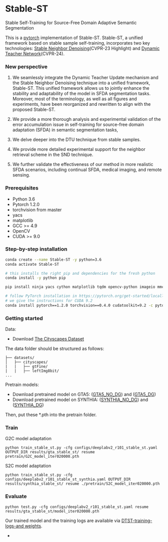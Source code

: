# Stable-ST
Stable Self-Training for Source-Free Domain Adaptive Semantic Segmentation

This is a [pytorch](http://pytorch.org/) implementation of Stable-ST. 
Stable-ST, a unified framework based on stable sample self-training, incorporates two key technologies: [Stable Neighbor Denoising](https://openaccess.thecvf.com/content/CVPR2024/papers/Zhao_Stable_Neighbor_Denoising_for_Source-free_Domain_Adaptive_Segmentation_CVPR_2024_paper.pdf)(CVPR-23 Highlight) and [Dynamic Teacher Network](https://openaccess.thecvf.com/content/CVPR2023/html/Zhao_Towards_Better_Stability_and_Adaptability_Improve_Online_Self-Training_for_Model_CVPR_2023_paper.html)(CVPR-24).

### New perspective
1. We seamlessly integrate the Dynamic Teacher Update mechanism and the Stable Neighbor Denoising technique into a unified framework, Stable-ST. This unified framework allows us to jointly enhance the stability and adaptability of the model in SFDA segmentation tasks.  Moreover, most of the terminology, as well as all figures and experiments, have been reorganized and rewritten to align with the proposed Stable-ST. 

2. We provide a more thorough analysis and experimental validation of the error accumulation issue in self-training for source-free domain adaptation (SFDA) in semantic segmentation tasks,

3. We delve deeper into the DTU technique from stable samples.

4. We provide more detailed experimental support for the neighbor retrieval scheme in the SND technique.

5. We further validate the effectiveness of our method in more realistic SFDA scenarios, including continual SFDA, medical imaging, and remote sensing.



### Prerequisites
- Python 3.6
- Pytorch 1.2.0
- torchvision from master
- yacs
- matplotlib
- GCC >= 4.9
- OpenCV
- CUDA >= 9.0

### Step-by-step installation

```bash
conda create --name Stable-ST -y python=3.6
conda activate Stable-ST

# this installs the right pip and dependencies for the fresh python
conda install -y python pip

pip install ninja yacs cython matplotlib tqdm opencv-python imageio mmcv

# follow PyTorch installation in https://pytorch.org/get-started/locally/
# we give the instructions for CUDA 9.2
conda install pytorch==1.2.0 torchvision==0.4.0 cudatoolkit=9.2 -c pytorch
```

### Getting started
Data:
- Download [The Cityscapes Dataset]( https://www.cityscapes-dataset.com/ )

The data folder should be structured as follows:
```
├── datasets/
│   ├── cityscapes/     
|   |   ├── gtFine/
|   |   ├── leftImg8bit/		
...
```
Pretrain models:
- Download pretrained model on GTA5: ([GTA5_NO_DG](https://drive.google.com/file/d/1C_SC1_Ne1r3iqKxjY17wKVHQLRaBq5hT/view?usp=drive_link)) and ([GTA5_DG](https://drive.google.com/file/d/1fZ1uAPxUxPaWQrjBwZ6qkwsY3n2odqYd/view?usp=drive_link)) 
- Download pretrained model on SYNTHIA: ([SYNTHIA_NO_DG](https://drive.google.com/file/d/1380-cAcVxIgyhKWHtf5IGkGbdQGZ7Gzb/view?usp=drive_link)) and ([SYNTHIA_DG](https://drive.google.com/file/d/1_EhjzkcVClC_cjnar6r_tnpU3ZMB8nXG/view?usp=drive_link)) 

Then, put these *.pth into the pretrain folder.

### Train
G2C model adaptation
```
python train_stable_st.py -cfg configs/deeplabv2_r101_stable_st.yaml OUTPUT_DIR results/gta_stable_st/ resume pretrain/G2C_model_iter020000.pth
```
S2C model adaptation

```
python train_stable_st.py -cfg configs/deeplabv2_r101_stable_st_synthia.yaml OUTPUT_DIR results/synthia_stable_st/ resume ./pretrain/S2C_model_iter020000.pth
```

### Evaluate
```
python test.py -cfg configs/deeplabv2_r101_stable_st.yaml resume results/gta_stable_st/model_iter020000.pth
```
Our trained model and the training logs are available via [DTST-training-logs-and weights](https://drive.google.com/drive/folders/1ML3_6MyDOnlUR7_S2rj1J4Z82v16WZGa?usp=drive_link).


- 
